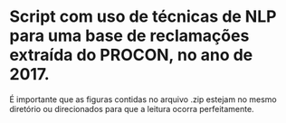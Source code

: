 # Script com uso de técnicas de NLP para uma base de reclamações extraída do PROCON, no ano de 2017.
É importante que as figuras contidas no arquivo .zip estejam no mesmo diretório ou direcionados para que a leitura ocorra perfeitamente.
